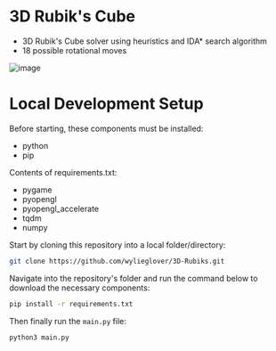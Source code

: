 # 3D Rubik's Cube
- 3D Rubik's Cube solver using heuristics and IDA* search algorithm
- 18 possible rotational moves

![image](https://github.com/wylieglover/3D-Rubiks/assets/70774631/a51f6e34-c5f7-4c1c-8831-ed08cec7cb0e)


# Local Development Setup
Before starting, these components must be installed:

- python
- pip

Contents of requirements.txt:
- pygame
- pyopengl
- pyopengl_accelerate
- tqdm
- numpy

Start by cloning this repository into a local folder/directory:
```sh
git clone https://github.com/wylieglover/3D-Rubiks.git
```

Navigate into the repository's folder and run the command below to download the necessary components:
```sh
pip install -r requirements.txt
```

Then finally run the ```main.py``` file:
```sh
python3 main.py
```
